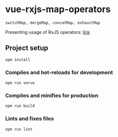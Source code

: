 # vue-rxjs-map-operators
```
switchMap, mergeMap, concatMap, exhaustMap
```
Presenting usage of RxJS operators: 
[link](https://rxjs-operators.firebaseapp.com/)
## Project setup
```
npm install
```

### Compiles and hot-reloads for development
```
npm run serve
```

### Compiles and minifies for production
```
npm run build
```

### Lints and fixes files
```
npm run lint
```
